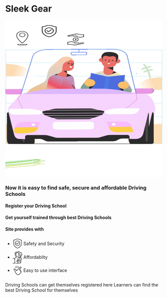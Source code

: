 # Sleek Gear
 <img src="https://github.com/curriee11/Driving_Schools/blob/main/Untitled%20design.jpg" width="500" align="center" height="500">

<h3>Now it is easy to find safe, secure and affordable Driving Schools</h3>

<h4>Register your Driving School</h4> 
<h4>Get yourself trained through best Driving Schools</h4>

<h4>Site provides with</h4>
<ul>
 <li><img src="https://github.com/curriee11/Driving_Schools/blob/main/Untitled%20design%20(4).jpg" width="30" align="center">&nbsp;Safety and Security</li>
 
 <li><img src="https://github.com/curriee11/Driving_Schools/blob/main/Untitled%20design%20(2).jpg" width="30" align="center">&nbsp;Affordablity</li>
 
 <li><img src="https://github.com/curriee11/Driving_Schools/blob/main/Untitled%20design%20(3).jpg" width="30" align="center">&nbsp;Easy to use interface</li>
 
</ul>

Driving Schools can get themselves registered here
Learners can find the best Driving School for themselves

